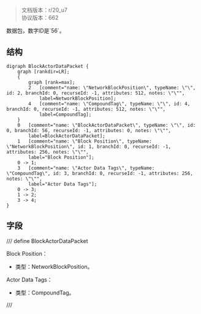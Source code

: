 # <!-- md:samp BlockActorDataPacket -->

> 文档版本：r/20_u7<br/>协议版本：662

<!-- md:samp BlockActorDataPacket -->数据包，数字ID是`56`。

## 结构

```viz
digraph BlockActorDataPacket {
	graph [rankdir=LR];
	{
		graph [rank=max];
		2	[comment="name: \"NetworkBlockPosition\", typeName: \"\", id: 2, branchId: 0, recurseId: -1, attributes: 512, notes: \"\"",
			label=NetworkBlockPosition];
		4	[comment="name: \"CompoundTag\", typeName: \"\", id: 4, branchId: 0, recurseId: -1, attributes: 512, notes: \"\"",
			label=CompoundTag];
	}
	0	[comment="name: \"BlockActorDataPacket\", typeName: \"\", id: 0, branchId: 56, recurseId: -1, attributes: 0, notes: \"\"",
		label=BlockActorDataPacket];
	1	[comment="name: \"Block Position\", typeName: \"NetworkBlockPosition\", id: 1, branchId: 0, recurseId: -1, attributes: 256, notes: \"\"",
		label="Block Position"];
	0 -> 1;
	3	[comment="name: \"Actor Data Tags\", typeName: \"CompoundTag\", id: 3, branchId: 0, recurseId: -1, attributes: 256, notes: \"\"",
		label="Actor Data Tags"];
	0 -> 3;
	1 -> 2;
	3 -> 4;
}

```

## 字段

/// define
BlockActorDataPacket

Block Position：[<!-- md:samp NetworkBlockPosition -->](refs/protocols/types/NetworkBlockPosition.md)

- 类型：NetworkBlockPosition。

Actor Data Tags：[<!-- md:samp CompoundTag -->](refs/protocols/types/CompoundTag.md)

- 类型：CompoundTag。


///
